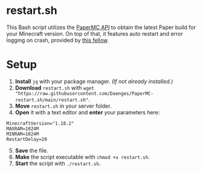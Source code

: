 # restart.sh
This Bash script utilizes the [PaperMC API](https://papermc.io/api/docs) to obtain the latest Paper build for your Minecraft version. On top of that, it features auto restart and error logging on crash, provided by [this fellow](https://stackoverflow.com/a/62158802). </br>

# Setup
1. **Install** `jq` with your package manager. *(If not already installed.)*
2. **Download** `restart.sh` with `wget "https://raw.githubusercontent.com/Daenges/PaperMC-restart.sh/main/restart.sh"`.
3. **Move** `restart.sh` in your server folder.
4. **Open** it with a text editor and **enter** your parameters here:
```
MinecraftVersion="1.18.2"
MAXRAM=1024M
MINRAM=1024M
RestartDelay=20
```
5. **Save** the file.
6. **Make** the script executable with `chmod +x restart.sh`.
7. **Start** the script with `./restart.sh`.
